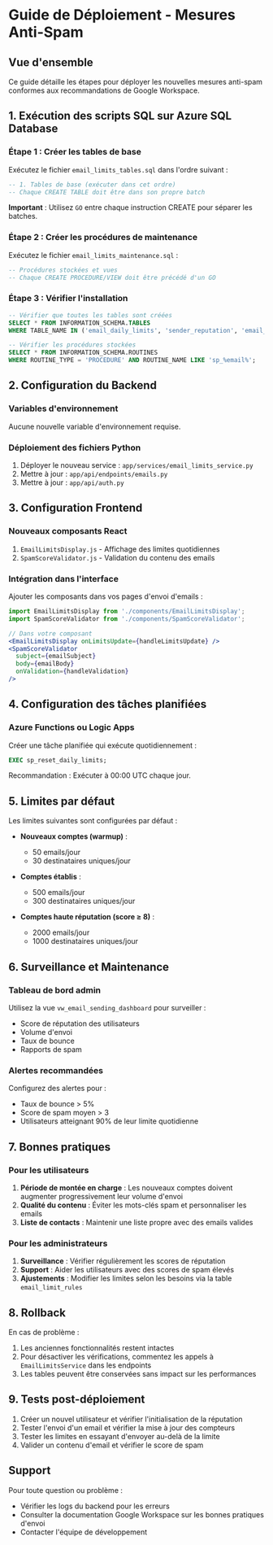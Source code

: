 # Guide de Déploiement - Mesures Anti-Spam

## Vue d'ensemble

Ce guide détaille les étapes pour déployer les nouvelles mesures anti-spam conformes aux recommandations de Google Workspace.

## 1. Exécution des scripts SQL sur Azure SQL Database

### Étape 1 : Créer les tables de base

Exécutez le fichier `email_limits_tables.sql` dans l'ordre suivant :

```sql
-- 1. Tables de base (exécuter dans cet ordre)
-- Chaque CREATE TABLE doit être dans son propre batch
```

**Important** : Utilisez `GO` entre chaque instruction CREATE pour séparer les batches.

### Étape 2 : Créer les procédures de maintenance

Exécutez le fichier `email_limits_maintenance.sql` :

```sql
-- Procédures stockées et vues
-- Chaque CREATE PROCEDURE/VIEW doit être précédé d'un GO
```

### Étape 3 : Vérifier l'installation

```sql
-- Vérifier que toutes les tables sont créées
SELECT * FROM INFORMATION_SCHEMA.TABLES 
WHERE TABLE_NAME IN ('email_daily_limits', 'sender_reputation', 'email_send_log', 'email_limit_rules');

-- Vérifier les procédures stockées
SELECT * FROM INFORMATION_SCHEMA.ROUTINES 
WHERE ROUTINE_TYPE = 'PROCEDURE' AND ROUTINE_NAME LIKE 'sp_%email%';
```

## 2. Configuration du Backend

### Variables d'environnement

Aucune nouvelle variable d'environnement requise.

### Déploiement des fichiers Python

1. Déployer le nouveau service : `app/services/email_limits_service.py`
2. Mettre à jour : `app/api/endpoints/emails.py`
3. Mettre à jour : `app/api/auth.py`

## 3. Configuration Frontend

### Nouveaux composants React

1. `EmailLimitsDisplay.js` - Affichage des limites quotidiennes
2. `SpamScoreValidator.js` - Validation du contenu des emails

### Intégration dans l'interface

Ajouter les composants dans vos pages d'envoi d'emails :

```jsx
import EmailLimitsDisplay from './components/EmailLimitsDisplay';
import SpamScoreValidator from './components/SpamScoreValidator';

// Dans votre composant
<EmailLimitsDisplay onLimitsUpdate={handleLimitsUpdate} />
<SpamScoreValidator 
  subject={emailSubject} 
  body={emailBody} 
  onValidation={handleValidation} 
/>
```

## 4. Configuration des tâches planifiées

### Azure Functions ou Logic Apps

Créer une tâche planifiée qui exécute quotidiennement :

```sql
EXEC sp_reset_daily_limits;
```

Recommandation : Exécuter à 00:00 UTC chaque jour.

## 5. Limites par défaut

Les limites suivantes sont configurées par défaut :

- **Nouveaux comptes (warmup)** :
  - 50 emails/jour
  - 30 destinataires uniques/jour
  
- **Comptes établis** :
  - 500 emails/jour
  - 300 destinataires uniques/jour
  
- **Comptes haute réputation (score ≥ 8)** :
  - 2000 emails/jour
  - 1000 destinataires uniques/jour

## 6. Surveillance et Maintenance

### Tableau de bord admin

Utilisez la vue `vw_email_sending_dashboard` pour surveiller :
- Score de réputation des utilisateurs
- Volume d'envoi
- Taux de bounce
- Rapports de spam

### Alertes recommandées

Configurez des alertes pour :
- Taux de bounce > 5%
- Score de spam moyen > 3
- Utilisateurs atteignant 90% de leur limite quotidienne

## 7. Bonnes pratiques

### Pour les utilisateurs

1. **Période de montée en charge** : Les nouveaux comptes doivent augmenter progressivement leur volume d'envoi
2. **Qualité du contenu** : Éviter les mots-clés spam et personnaliser les emails
3. **Liste de contacts** : Maintenir une liste propre avec des emails valides

### Pour les administrateurs

1. **Surveillance** : Vérifier régulièrement les scores de réputation
2. **Support** : Aider les utilisateurs avec des scores de spam élevés
3. **Ajustements** : Modifier les limites selon les besoins via la table `email_limit_rules`

## 8. Rollback

En cas de problème :

1. Les anciennes fonctionnalités restent intactes
2. Pour désactiver les vérifications, commentez les appels à `EmailLimitsService` dans les endpoints
3. Les tables peuvent être conservées sans impact sur les performances

## 9. Tests post-déploiement

1. Créer un nouvel utilisateur et vérifier l'initialisation de la réputation
2. Tester l'envoi d'un email et vérifier la mise à jour des compteurs
3. Tester les limites en essayant d'envoyer au-delà de la limite
4. Valider un contenu d'email et vérifier le score de spam

## Support

Pour toute question ou problème :
- Vérifier les logs du backend pour les erreurs
- Consulter la documentation Google Workspace sur les bonnes pratiques d'envoi
- Contacter l'équipe de développement